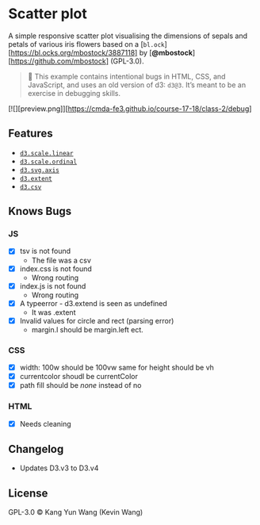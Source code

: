 # Scatter plot

A simple responsive scatter plot visualising the dimensions of sepals and petals
of various iris flowers based on a [`bl.ock`][https://bl.ocks.org/mbostock/3887118] by
[**@mbostock**][https://github.com/mbostock] (GPL-3.0).

> 💁 This example contains intentional bugs in HTML, CSS, and JavaScript,
> and uses an old version of d3: `d3@3`.  It’s meant to be an exercise in
> debugging skills.

[![][preview.png]][https://cmda-fe3.github.io/course-17-18/class-2/debug]

## Features

*   [`d3.scale.linear`](https://github.com/d3/d3-3.x-api-reference/blob/master/Quantitative-Scales.md#_linear)
*   [`d3.scale.ordinal`](https://github.com/d3/d3-3.x-api-reference/blob/master/Ordinal-Scales.md#ordinal)
*   [`d3.svg.axis`](https://github.com/d3/d3-3.x-api-reference/blob/master/SVG-Axes.md#axis)
*   [`d3.extent`](https://github.com/d3/d3-3.x-api-reference/blob/master/Arrays.md#d3_extent)
*   [`d3.csv`](https://github.com/d3/d3-3.x-api-reference/blob/master/CSV.md#csv)

## Knows Bugs
### JS
- [x] tsv is not found
	- The file was a csv
- [x] index.css is not found
	- Wrong routing
- [x] index.js is not found
	- Wrong routing
- [x] A typeerror - d3.extend is seen as undefined
	- It was .extent
- [x] Invalid values for circle and rect (parsing error)
	- margin.l should be margin.left ect.

### CSS
- [x] width: 100w should be 100vw same for height should be vh
- [x] currentcolor shoudl be currentColor
- [x] path fill should be *none* instead of no

### HTML
- [x] Needs cleaning

## Changelog
- Updates D3.v3 to D3.v4

## License

GPL-3.0 © Kang Yun Wang (Kevin Wang)

[block]: https://bl.ocks.org/mbostock/3887118

[block-author]: https://github.com/mbostock

[cover]: preview.png

[url]: https://cmda-fe3.github.io/course-17-18/class-2/debug
